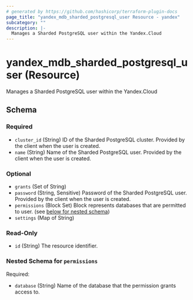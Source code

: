 ```yaml
---
# generated by https://github.com/hashicorp/terraform-plugin-docs
page_title: "yandex_mdb_sharded_postgresql_user Resource - yandex"
subcategory: ""
description: |-
  Manages a Sharded PostgreSQL user within the Yandex.Cloud
---
```


# yandex_mdb_sharded_postgresql_user (Resource)

Manages a Sharded PostgreSQL user within the Yandex.Cloud



<!-- schema generated by tfplugindocs -->
## Schema

### Required

- `cluster_id` (String) ID of the Sharded PostgreSQL cluster. Provided by the client when the user is created.
- `name` (String) Name of the Sharded PostgreSQL user. Provided by the client when the user is created.

### Optional

- `grants` (Set of String)
- `password` (String, Sensitive) Password of the Sharded PostgreSQL user. Provided by the client when the user is created.
- `permissions` (Block Set) Block represents databases that are permitted to user. (see [below for nested schema](#nestedblock--permissions))
- `settings` (Map of String)

### Read-Only

- `id` (String) The resource identifier.

<a id="nestedblock--permissions"></a>
### Nested Schema for `permissions`

Required:

- `database` (String) Name of the database that the permission grants access to.

